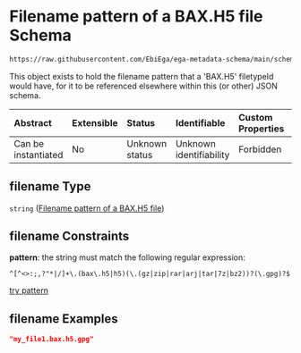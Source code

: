 # Filename pattern of a BAX.H5 file Schema

```txt
https://raw.githubusercontent.com/EbiEga/ega-metadata-schema/main/schemas/EGA.common-definitions.json#/$defs/filenameFiletypePatternCheck/anyOf/52/properties/filename
```

This object exists to hold the filename pattern that a 'BAX.H5' filetypeId would have, for it to be referenced elsewhere within this (or other) JSON schema.

| Abstract            | Extensible | Status         | Identifiable            | Custom Properties | Additional Properties | Access Restrictions | Defined In                                                                                           |
| :------------------ | :--------- | :------------- | :---------------------- | :---------------- | :-------------------- | :------------------ | :--------------------------------------------------------------------------------------------------- |
| Can be instantiated | No         | Unknown status | Unknown identifiability | Forbidden         | Allowed               | none                | [EGA.common-definitions.json\*](../../../schemas/EGA.common-definitions.json "open original schema") |

## filename Type

`string` ([Filename pattern of a BAX.H5 file](ega-4-defs-check-filetype-checks-based-on-its-filename-anyof-baxh5-filename-patterncheck-properties-filename-pattern-of-a-baxh5-file.md))

## filename Constraints

**pattern**: the string must match the following regular expression:&#x20;

```regexp
^[^<>:;,?"*|/]+\.(bax\.h5|h5)(\.(gz|zip|rar|arj|tar|7z|bz2))?(\.gpg)?$
```

[try pattern](https://regexr.com/?expression=%5E%5B%5E%3C%3E%3A%3B%2C%3F%22*%7C%2F%5D%2B%5C.\(bax%5C.h5%7Ch5\)\(%5C.\(gz%7Czip%7Crar%7Carj%7Ctar%7C7z%7Cbz2\)\)%3F\(%5C.gpg\)%3F%24 "try regular expression with regexr.com")

## filename Examples

```json
"my_file1.bax.h5.gpg"
```
